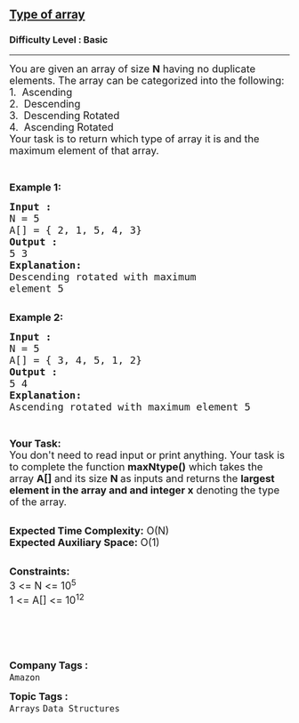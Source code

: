 <h2><a href="https://www.geeksforgeeks.org/problems/type-of-array4605/1?page=1&category=Arrays,Strings,Linked%20List&difficulty=Basic&status=unsolved&sortBy=submissions">Type of array</a></h2><h3>Difficulty Level : Basic</h3><hr><div class="problems_problem_content__Xm_eO"><p><span style="font-size:18px">You are given an array of size <strong>N</strong> having no duplicate elements. The array can be categorized into the following:<br>
1. &nbsp;Ascending<br>
2. &nbsp;Descending<br>
3. &nbsp;Descending&nbsp;Rotated<br>
4. &nbsp;Ascending Rotated<br>
Your task is to return which type&nbsp;of array it is and&nbsp;the maximum element of that array.</span></p>

<p>&nbsp;</p>

<p><strong><span style="font-size:18px">Example 1:</span></strong></p>

<pre><span style="font-size:18px"><strong>Input :
</strong>N = 5 
A[] = { 2, 1, 5, 4, 3}
<strong>Output :
</strong>5 3
<strong>Explanation:</strong>
Descending rotated with maximum
element 5 </span></pre>

<p><br>
<span style="font-size:18px"><strong>Example 2:</strong></span></p>

<pre><span style="font-size:18px"><strong>Input :
</strong>N = 5
A[] = { 3, 4, 5, 1, 2}
<strong>Output : </strong>
5 4
<strong>Explanation:</strong>
Ascending rotated with maximum element 5 </span></pre>

<p>&nbsp;</p>

<p><span style="font-size:18px"><strong>Your Task:&nbsp;&nbsp;</strong><br>
You don't need to read input or print anything. Your task is to complete the function <strong>maxNtype()</strong>&nbsp;which takes the array <strong>A[]</strong> and its size <strong>N </strong>as inputs and returns the <strong>largest element in the array and and integer x</strong> denoting the type of the array.</span></p>

<p><br>
<span style="font-size:18px"><strong>Expected Time Complexity:</strong> O(N)<br>
<strong>Expected Auxiliary Space:</strong> O(1)</span></p>

<p><br>
<span style="font-size:18px"><strong>Constraints:</strong><br>
3 &lt;= N &lt;= 10<sup>5</sup><br>
1 &lt;= A[] &lt;= 10<sup>12</sup></span><br>
<br>
<br>
&nbsp;</p>

<p>&nbsp;</p>
</div><p><span style=font-size:18px><strong>Company Tags : </strong><br><code>Amazon</code>&nbsp;<br><p><span style=font-size:18px><strong>Topic Tags : </strong><br><code>Arrays</code>&nbsp;<code>Data Structures</code>&nbsp;